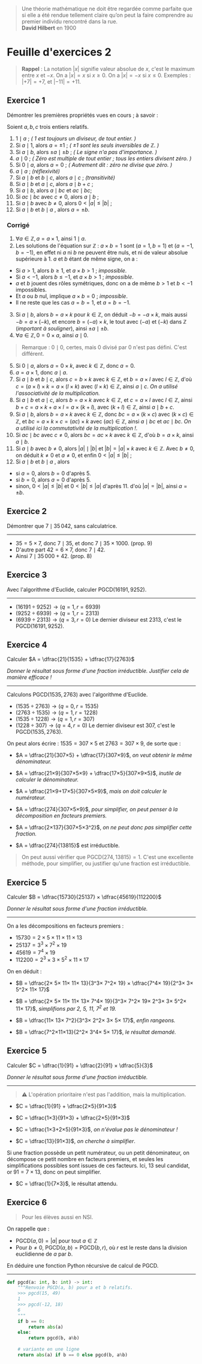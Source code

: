 > Une théorie mathématique ne doit être regardée comme parfaite que si elle a été rendue tellement claire qu’on peut la faire comprendre au premier individu rencontré dans la rue.  
> **David Hilbert** en 1900

# Feuille d'exercices 2

> **Rappel** : La notation $|x|$ signifie valeur absolue de $x$, c'est le maximum entre $x$ et $-x$. On a $|x| = x$ si $x\geqslant 0$. On a $|x| = -x$ si $x\leqslant 0$.
Exemples : $|+7| = +7$, et $|-11|=+11$.

## Exercice 1

Démontrer les premières propriétés vues en cours ; à savoir : 

Soient $a,b,c$ trois entiers relatifs.
1. $1\mid a$ ; _( $1$ est toujours un diviseur, de tout entier. )_
2. Si $a\mid 1$, alors $a=\pm 1$ ; _( $\pm1$ sont les seuls inversibles de $\mathbb{Z}$. )_
3. Si $a\mid b$, alors $\pm a\mid \pm b$ ; _( Le signe n'a pas d'importance. )_
4.  $a\mid 0$ ; _( Zéro est multiple de tout entier ; tous les entiers divisent zéro. )_
5.  Si $0\mid a$, alors $a=0$ ; _( Autrement dit : zéro ne divise que zéro. )_
6. $a\mid a$ ; _(réflexivité)_
7. Si $a\mid b$ et $b\mid c$, alors $a\mid c$ ; _(transitivité)_
8. Si $a\mid b$ et $a\mid c$, alors $a\mid b+c$ ; 
9. Si $a\mid b$, alors $a\mid bc$ et $ac\mid bc$;
10. Si  $ac\mid bc$ avec $c\neq 0$, alors $a\mid b$ ;
11. Si  $a\mid b$ avec $b\neq 0$, alors $0<|a| \leqslant |b|$ ;
12. Si  $a\mid b$ et $b\mid a$ , alors $a=\pm b$.

### Corrigé
1. $\forall a \in \mathbb Z, a = a×1$, ainsi $1\mid a$.
2. Les solutions de l'équation sur $\mathbb Z$ : $a×b = 1$ sont $(a=1, b=1)$ et $(a=-1, b=-1)$, en effet ni $a$ ni $b$ ne peuvent être nuls, et ni de valeur absolue supérieure à $1$. $a$ et $b$ étant de même signe, on a :
* Si $a>1$, alors $b\geqslant 1$, et $a×b>1$ ; *impossible*.
* Si $a<-1$, alors $b\leqslant -1$, et $a×b>1$ ; *impossible*.
* $a$ et $b$ jouent des rôles symétriques, donc on a de même $b>1$ et $b<-1$ impossibles.
* Et $a$ ou $b$ nul, implique $a×b = 0$ ; *impossible*.
* Il ne reste que les cas $a=b=1$, et $a=b=-1$.
3. Si $a\mid b$, alors $b = a×k$ pour $k\in \mathbb Z$, on déduit $-b=-a×k$, mais aussi $-b=a×(-k)$, et encore $b=(-a)×k$, le tout avec $(-a)$ et $(-k)$ dans $\mathbb Z$ (*important à souligner*), ainsi $\pm a \mid \pm b$.
4. $\forall a\in\mathbb Z, 0=0×a$, ainsi $a\mid 0$.
> Remarque : $0\mid 0$, certes, mais $0$ divisé par $0$ n'est pas défini. C'est différent.
5. Si $0\mid a$, alors $a=0×k$, avec $k\in\mathbb Z$, donc $a=0$.
6. $a=a×1$, donc $a\mid a$.
7. Si $a\mid b$ et $b\mid c$, alors $c=b×k$ avec $k\in\mathbb Z$, et $b=a×l$ avec $l\in\mathbb Z$, d'où $c = (a×l)×k = a×(l×k)$ avec $(l×k)\in\mathbb Z$, ainsi $a\mid c$. *On a utilisé l'associativité de la multiplication.*
8. Si $a\mid b$ et $a\mid c$, alors $b=a×k$ avec $k\in\mathbb Z$, et $c=a×l$ avec $l\in\mathbb Z$, ainsi $b+c = a×k+a×l=a×(k+l)$, avec $(k+l)\in\mathbb Z$, ainsi $a\mid b+c$.
9. Si $a\mid b$, alors $b=a×k$ avec $k\in\mathbb Z$, donc $bc=a×(k×c)$ avec $(k×c)\in\mathbb Z$, et $bc = a×k×c = (ac)×k$ avec $(ac)\in\mathbb Z$, ainsi $a\mid bc$ et $ac\mid bc$. *On a utilisé ici la commutativité de la multiplication !.*
10. Si  $ac\mid bc$ avec $c\neq 0$, alors $bc=ac×k$ avec $k\in\mathbb Z$, d'où $b=a×k$, ainsi $a\mid b$.
11. Si  $a\mid b$ avec $b\neq 0$, alors $|a|\mid |b|$ et $|b| = |a| × k$ avec $k\in\mathbb Z$. Avec $b\neq 0$, on déduit $k\neq 0$ et $a\neq 0$, et enfin $0<|a| \leqslant |b|$ ;
12. Si  $a\mid b$ et $b\mid a$ , alors
* si $a=0$, alors $b=0$ d'après 5.
* si $b=0$, alors $a=0$ d'après 5.
* sinon, $0<|a| \leqslant |b|$ et $0<|b| \leqslant |a|$ d'après 11. d'où $|a|=|b|$, ainsi  $a=\pm b$.

## Exercice 2

Démontrer que $7 \mid 35\,042$, sans calculatrice.

---

* $35 = 5×7$, donc $7 \mid 35$, et donc $7 \mid 35×1000$. (prop. 9)
* D'autre part $42 = 6×7$, donc $7 \mid 42$.
* Ainsi $7 \mid 35\,000 +42$. (prop. 8)

## Exercice 3

Avec l'algorithme d'Euclide, calculer $\text{PGCD}(16191, 9252)$.

---

* $(16191÷9252) \rightarrow (q=1, r=6939)$
* $(9252÷6939) \rightarrow (q=1, r=2313)$
* $(6939÷2313) \rightarrow (q=3, r=0)$
Le dernier diviseur est $2313$, c'est le $\text{PGCD}(16191, 9252)$.


## Exercice 4

Calculer $A = \dfrac{21}{1535} + \dfrac{17}{2763}$

*Donner le résultat sous forme d'une fraction irréductible. Justifier cela de manière efficace !*

---

Calculons $\text{PGCD}(1535, 2763)$ avec l'algorithme d'Euclide.
* $(1535÷2763) \rightarrow (q=0, r=1535)$
* $(2763÷1535) \rightarrow (q=1, r=1228)$
* $(1535÷1228) \rightarrow (q=1, r=307)$
* $(1228÷307) \rightarrow (q=4, r=0)$
Le dernier diviseur est $307$, c'est le $\text{PGCD}(1535, 2763)$.

On peut alors écrire : $1535 = 307×5$ et $2763=307×9$, de sorte que :

* $A = \dfrac{21}{307×5} + \dfrac{17}{307×9}$, *on veut obtenir le même dénominateur.*

* $A = \dfrac{21×9}{307×5×9} + \dfrac{17×5}{307×9×5}$, *inutile de calculer le dénominateur.*

* $A = \dfrac{21×9+17×5}{307×5×9}$, *mais on doit calculer le numérateur.*

* $A = \dfrac{274}{307×5×9}$, *pour simplifier, on peut penser à la décomposition en facteurs premiers.*

* $A = \dfrac{2×137}{307×5×3^2}$, *on ne peut donc pas simplifier cette fraction.*

* $A = \dfrac{274}{13815}$ est irréductible.

> On peut aussi vérifier que $\text{PGCD}(274, 13815) = 1$. C'est une excellente méthode, pour simplifier, ou justifier qu'une fraction est irréductible.


## Exercice 5

Calculer $B = \dfrac{15730}{25137} × \dfrac{45619}{112200}$

*Donner le résultat sous forme d'une fraction irréductible.*

---
On a les décompositions en facteurs premiers :
* $15730 = 2× 5× 11× 11× 13$
* $25137 = 3^3× 7^2× 19$
* $45619 = 7^4× 19$
* $112200 = 2^3× 3× 5^2× 11× 17$

On en déduit :
* $B = \dfrac{2× 5× 11× 11× 13}{3^3× 7^2× 19} × \dfrac{7^4× 19}{2^3× 3× 5^2× 11× 17}$

* $B = \dfrac{2× 5× 11× 11× 13× 7^4× 19}{3^3× 7^2× 19× 2^3× 3× 5^2× 11× 17}$, *simplifions par $2$, $5$, $11$, $7^2$ et $19$.*

* $B = \dfrac{11× 13× 7^2}{3^3× 2^2× 3× 5× 17}$, *enfin rangeons.*

* $B = \dfrac{7^2×11×13}{2^2× 3^4× 5× 17}$, *le résultat demandé.*

## Exercice 5

Calculer $C = \dfrac{1}{91} + \dfrac{2}{91} × \dfrac{5}{3}$

*Donner le résultat sous forme d'une fraction irréductible.*

---

> :warning: L'opération prioritaire n'est pas l'addition, mais la multiplication.

* $C = \dfrac{1}{91} + \dfrac{2×5}{91×3}$

* $C = \dfrac{1×3}{91×3} + \dfrac{2×5}{91×3}$

* $C = \dfrac{1×3+2×5}{91×3}$, *on n'évalue pas le dénominateur !*

* $C = \dfrac{13}{91×3}$, *on cherche à simplifier*.

Si une fraction possède un petit numérateur, ou un petit dénominateur, on décompose ce petit nombre en facteurs premiers, et seules les simplifications possibles sont issues de ces facteurs. Ici, $13$ seul candidat, or $91=7×13$, donc on peut simplifier.

* $C = \dfrac{1}{7×3}$, le résultat attendu.


## Exercice 6
> Pour les élèves aussi en NSI.

On rappelle que : 
* $\text{PGCD}(a, 0) = |a|$ pour tout $a\in \mathbb Z$
* Pour $b\neq 0$, $\text{PGCD}(a, b) = \text{PGCD}(b, r)$, où $r$ est le reste dans la division euclidienne de $a$ par $b$.

En déduire une fonction Python récursive de calcul de $\text{PGCD}$.

---

```python
def pgcd(a: int, b: int) -> int:
    """Renvoie PGCD(a, b) pour a et b relatifs.
    >>> pgcd(15, 49)
    1
    >>> pgcd(-12, 18)
    6
    """
    if b == 0:
        return abs(a)
    else:
        return pgcd(b, a%b)
    
    # variante en une ligne
    return abs(a) if b == 0 else pgcd(b, a%b)
```

